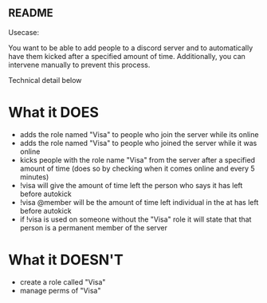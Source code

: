 ## README

Usecase:

You want to be able to add people to a discord server and to automatically have them kicked after a specified amount of time. Additionally, you can intervene manually to prevent this process.

Technical detail below

# What it DOES

- adds the role named "Visa" to people who join the server while its online
- adds the role named "Visa" to people who joined the server while it was online
- kicks people with the role name "Visa" from the server after a specified amount of time (does so by checking when it comes online and every 5 minutes)
- !visa will give the amount of time left the person who says it has left before autokick
- !visa @member will be the amount of time left individual in the at has left before autokick
- if !visa is used on someone without the "Visa" role it will state that that person is a permanent member of the server

# What it DOESN'T

- create a role called "Visa"
- manage perms of "Visa"
